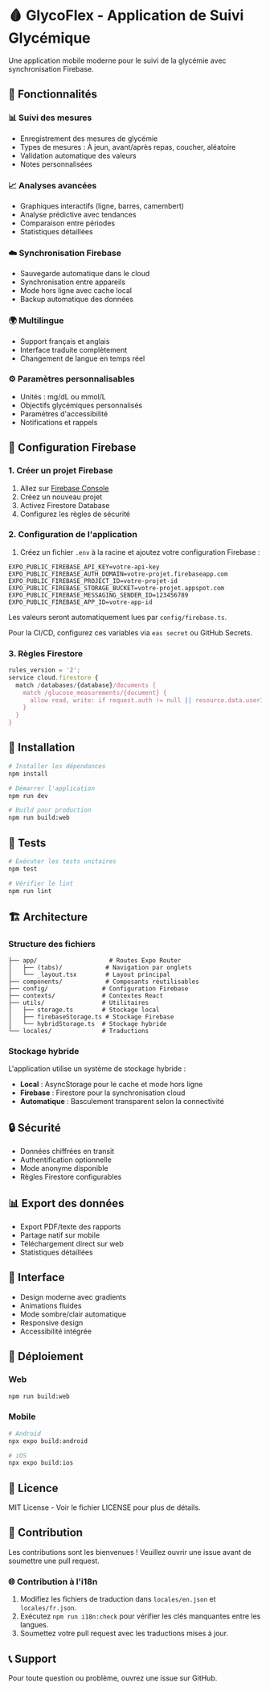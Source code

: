 # 🩸 GlycoFlex - Application de Suivi Glycémique

Une application mobile moderne pour le suivi de la glycémie avec synchronisation Firebase.

## 🚀 Fonctionnalités

### 📊 Suivi des mesures
- Enregistrement des mesures de glycémie
- Types de mesures : À jeun, avant/après repas, coucher, aléatoire
- Validation automatique des valeurs
- Notes personnalisées

### 📈 Analyses avancées
- Graphiques interactifs (ligne, barres, camembert)
- Analyse prédictive avec tendances
- Comparaison entre périodes
- Statistiques détaillées

### ☁️ Synchronisation Firebase
- Sauvegarde automatique dans le cloud
- Synchronisation entre appareils
- Mode hors ligne avec cache local
- Backup automatique des données

### 🌍 Multilingue
- Support français et anglais
- Interface traduite complètement
- Changement de langue en temps réel

### ⚙️ Paramètres personnalisables
- Unités : mg/dL ou mmol/L
- Objectifs glycémiques personnalisés
- Paramètres d'accessibilité
- Notifications et rappels

## 🔧 Configuration Firebase

### 1. Créer un projet Firebase
1. Allez sur [Firebase Console](https://console.firebase.google.com/)
2. Créez un nouveau projet
3. Activez Firestore Database
4. Configurez les règles de sécurité

### 2. Configuration de l'application
1. Créez un fichier `.env` à la racine et ajoutez votre configuration Firebase :

```
EXPO_PUBLIC_FIREBASE_API_KEY=votre-api-key
EXPO_PUBLIC_FIREBASE_AUTH_DOMAIN=votre-projet.firebaseapp.com
EXPO_PUBLIC_FIREBASE_PROJECT_ID=votre-projet-id
EXPO_PUBLIC_FIREBASE_STORAGE_BUCKET=votre-projet.appspot.com
EXPO_PUBLIC_FIREBASE_MESSAGING_SENDER_ID=123456789
EXPO_PUBLIC_FIREBASE_APP_ID=votre-app-id
```

Les valeurs seront automatiquement lues par `config/firebase.ts`.

Pour la CI/CD, configurez ces variables via `eas secret` ou GitHub Secrets.

### 3. Règles Firestore
```javascript
rules_version = '2';
service cloud.firestore {
  match /databases/{database}/documents {
    match /glucose_measurements/{document} {
      allow read, write: if request.auth != null || resource.data.userId == 'anonymous';
    }
  }
}
```

## 📱 Installation

```bash
# Installer les dépendances
npm install

# Démarrer l'application
npm run dev

# Build pour production
npm run build:web
```

## 🧪 Tests

```bash
# Exécuter les tests unitaires
npm test

# Vérifier le lint
npm run lint
```

## 🏗️ Architecture

### Structure des fichiers
```
├── app/                    # Routes Expo Router
│   ├── (tabs)/            # Navigation par onglets
│   └── _layout.tsx        # Layout principal
├── components/            # Composants réutilisables
├── config/               # Configuration Firebase
├── contexts/             # Contextes React
├── utils/                # Utilitaires
│   ├── storage.ts        # Stockage local
│   ├── firebaseStorage.ts # Stockage Firebase
│   └── hybridStorage.ts  # Stockage hybride
└── locales/              # Traductions
```

### Stockage hybride
L'application utilise un système de stockage hybride :
- **Local** : AsyncStorage pour le cache et mode hors ligne
- **Firebase** : Firestore pour la synchronisation cloud
- **Automatique** : Basculement transparent selon la connectivité

## 🔒 Sécurité

- Données chiffrées en transit
- Authentification optionnelle
- Mode anonyme disponible
- Règles Firestore configurables

## 📊 Export des données

- Export PDF/texte des rapports
- Partage natif sur mobile
- Téléchargement direct sur web
- Statistiques détaillées

## 🎨 Interface

- Design moderne avec gradients
- Animations fluides
- Mode sombre/clair automatique
- Responsive design
- Accessibilité intégrée

## 🚀 Déploiement

### Web
```bash
npm run build:web
```

### Mobile
```bash
# Android
npx expo build:android

# iOS
npx expo build:ios
```

## 📝 Licence

MIT License - Voir le fichier LICENSE pour plus de détails.

## 🤝 Contribution

Les contributions sont les bienvenues ! Veuillez ouvrir une issue avant de soumettre une pull request.

### 🌐 Contribution à l'i18n

1. Modifiez les fichiers de traduction dans `locales/en.json` et `locales/fr.json`.
2. Exécutez `npm run i18n:check` pour vérifier les clés manquantes entre les langues.
3. Soumettez votre pull request avec les traductions mises à jour.

## 📞 Support

Pour toute question ou problème, ouvrez une issue sur GitHub.
